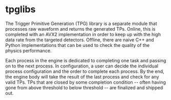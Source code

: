 # tpglibs

The Trigger Primitive Generation (TPG) library is a separate module that processes raw waveform and returns the generated TPs.
Online, this is completed with an AVX2 implementation in order to keep up with the high data rate from the targeted detectors.
Offline, there are naive C++ and Python implementations that can be used to check the quality of the physics performance.

Each process in the engine is dedicated to completing one task and passing on to the next process.
In configuration, a user can decide the individual process configuration and the order to complete each process.
By the end, the engine body will take the result of the last process and check for any valid TPs.
TPs that are closed by some completion condition -- often having gone from above threshold to below threshold -- are finalized and shipped out.
